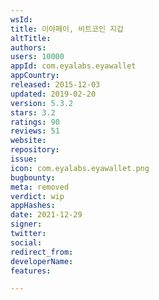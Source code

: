 ```yaml
---
wsId: 
title: 이야페이, 비트코인 지갑
altTitle: 
authors: 
users: 10000
appId: com.eyalabs.eyawallet
appCountry: 
released: 2015-12-03
updated: 2019-02-20
version: 5.3.2
stars: 3.2
ratings: 90
reviews: 51
website: 
repository: 
issue: 
icon: com.eyalabs.eyawallet.png
bugbounty: 
meta: removed
verdict: wip
appHashes: 
date: 2021-12-29
signer: 
twitter: 
social: 
redirect_from: 
developerName: 
features: 

---
```


